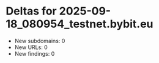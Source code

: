 # Deltas for 2025-09-18_080954_testnet.bybit.eu
- New subdomains: 0
- New URLs: 0
- New findings: 0
